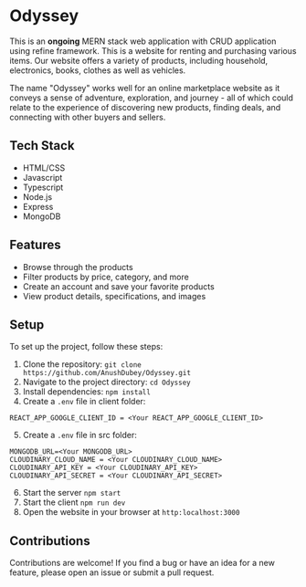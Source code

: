 # Odyssey
This is an **ongoing** MERN stack web application with CRUD application using refine framework. This is a website for renting and purchasing various items. Our website offers a variety of products, including household, electronics, books, clothes as well as vehicles.

The name "Odyssey" works well for an online marketplace website as it conveys a sense of adventure, exploration, and journey - all of which could relate to the experience of discovering new products, finding deals, and connecting with other buyers and sellers.

## Tech Stack
* HTML/CSS
* Javascript
* Typescript
* Node.js
* Express
* MongoDB

## Features
- Browse through the products
- Filter products by price, category, and more
- Create an account and save your favorite products
- View product details, specifications, and images

## Setup
To set up the project, follow these steps:
1. Clone the repository: ```git clone https://github.com/AnushDubey/Odyssey.git```
2. Navigate to the project directory: ```cd Odyssey```
3. Install dependencies: ```npm install```
4. Create a ```.env``` file in client folder:
```
REACT_APP_GOOGLE_CLIENT_ID = <Your REACT_APP_GOOGLE_CLIENT_ID>
```
5. Create a ```.env``` file in src folder:
```
MONGODB_URL=<Your MONGODB_URL>
CLOUDINARY_CLOUD_NAME = <Your CLOUDINARY_CLOUD_NAME>
CLOUDINARY_API_KEY = <Your CLOUDINARY_API_KEY>
CLOUDINARY_API_SECRET = <Your CLOUDINARY_API_SECRET>
```
6. Start the server ```npm start```
7. Start the client ```npm run dev```
8. Open the website in your browser at ```http:localhost:3000```

## Contributions
Contributions are welcome! If you find a bug or have an idea for a new feature, please open an issue or submit a pull request.
